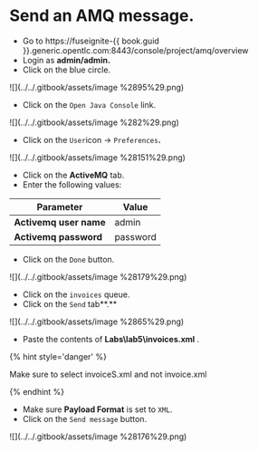 # Send an AMQ message.

* Go to https://fuseignite-{{ book.guid }}.generic.opentlc.com:8443/console/project/amq/overview
* Login as **admin/admin.**
* Click on the blue circle.

![](../../.gitbook/assets/image %2895%29.png)

* Click on the `Open Java Console` link.

![](../../.gitbook/assets/image %282%29.png)

* Click on the `User`icon -&gt; `Preferences`**.**

![](../../.gitbook/assets/image %28151%29.png)

* Click on the **ActiveMQ** tab.
* Enter the following values:

| Parameter | Value |
| --- | --- |
| **Activemq user name** | admin |
| **Activemq password** | password |

* Click on the `Done` button.

![](../../.gitbook/assets/image %28179%29.png)

* Click on the `invoices` queue.
* Click on the `Send` tab**.**

![](../../.gitbook/assets/image %2865%29.png)

* Paste the contents of **Labs\lab5\invoices.xml** .

{% hint style='danger' %}

Make sure to select invoiceS.xml and not invoice.xml

{% endhint %}



* Make sure **Payload Format** is set to `XML`.
* Click on the `Send message` button.

![](../../.gitbook/assets/image %28176%29.png)

